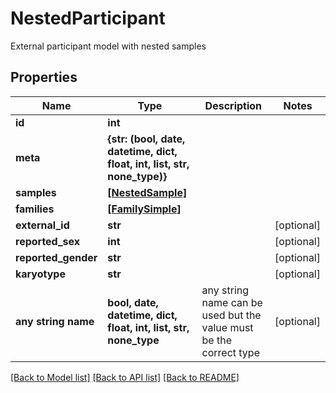 # NestedParticipant

External participant model with nested samples

## Properties
Name | Type | Description | Notes
------------ | ------------- | ------------- | -------------
**id** | **int** |  | 
**meta** | **{str: (bool, date, datetime, dict, float, int, list, str, none_type)}** |  | 
**samples** | [**[NestedSample]**](NestedSample.md) |  | 
**families** | [**[FamilySimple]**](FamilySimple.md) |  | 
**external_id** | **str** |  | [optional] 
**reported_sex** | **int** |  | [optional] 
**reported_gender** | **str** |  | [optional] 
**karyotype** | **str** |  | [optional] 
**any string name** | **bool, date, datetime, dict, float, int, list, str, none_type** | any string name can be used but the value must be the correct type | [optional]

[[Back to Model list]](../README.md#documentation-for-models) [[Back to API list]](../README.md#documentation-for-api-endpoints) [[Back to README]](../README.md)


